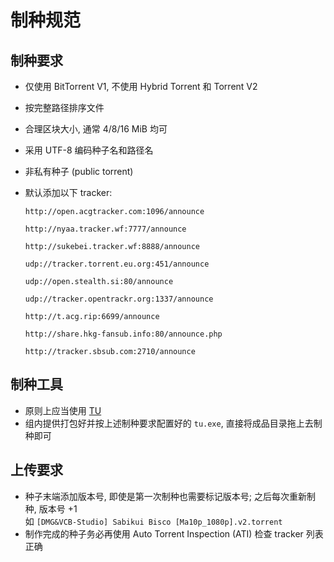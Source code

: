 # 制种规范

## 制种要求

* 仅使用 BitTorrent V1, 不使用 Hybrid Torrent 和 Torrent V2
* 按完整路径排序文件
* 合理区块大小, 通常 4/8/16 MiB 均可
* 采用 UTF-8 编码种子名和路径名
* 非私有种子 (public torrent)
* 默认添加以下 tracker:

  ```plaintext
  http://open.acgtracker.com:1096/announce

  http://nyaa.tracker.wf:7777/announce

  http://sukebei.tracker.wf:8888/announce

  udp://tracker.torrent.eu.org:451/announce

  udp://open.stealth.si:80/announce

  udp://tracker.opentrackr.org:1337/announce

  http://t.acg.rip:6699/announce

  http://share.hkg-fansub.info:80/announce.php

  http://tracker.sbsub.com:2710/announce
  ```

## 制种工具

* 原则上应当使用 [TU](https://github.com/airium/TorrentUtils)
* 组内提供打包好并按上述制种要求配置好的 `tu.exe`, 直接将成品目录拖上去制种即可

## 上传要求

* 种子末端添加版本号, 即使是第一次制种也需要标记版本号; 之后每次重新制种, 版本号 +1  
  如 `[DMG&VCB-Studio] Sabikui Bisco [Ma10p_1080p].v2.torrent`
​​
* 制作完成的种子务必再使用 Auto Torrent Inspection (ATI) 检查 tracker 列表正确
